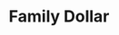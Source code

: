 ---
title: "Family Dollar"
url: /indianapolis/family-dollar-brookville-road/
shop: variety store
---